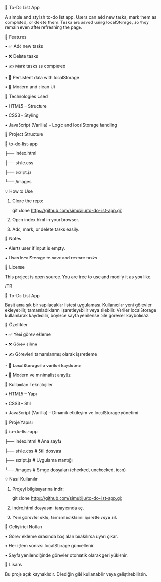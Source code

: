 📝 To-Do List App

A simple and stylish to-do list app. Users can add new tasks, mark them as completed, or delete them. Tasks are saved using localStorage, so they remain even after refreshing the page.

🚀 Features

• ✅ Add new tasks

• ❌ Delete tasks

• ✍️ Mark tasks as completed

• 💾 Persistent data with localStorage

• 🎨 Modern and clean UI


🧠 Technologies Used

• HTML5 – Structure

• CSS3 – Styling

• JavaScript (Vanilla) – Logic and localStorage handling

📂 Project Structure

📁 to-do-list-app

├── index.html

├── style.css

├── script.js

└── /images

💡 How to Use

1. Clone the repo:

   git clone https://github.com/simukiju/to-do-list-app.git

2. Open index.html in your browser.

3. Add, mark, or delete tasks easily.

🧰 Notes

• Alerts user if input is empty.

• Uses localStorage to save and restore tasks.

📄 License

This project is open source. You are free to use and modify it as you like.


/TR

📝 To-Do List App

Basit ama şık bir yapılacaklar listesi uygulaması. Kullanıcılar yeni görevler ekleyebilir, tamamladıklarını işaretleyebilir veya silebilir. Veriler localStorage kullanılarak kaydedilir, böylece sayfa yenilense bile görevler kaybolmaz.

🚀 Özellikler

• ✅ Yeni görev ekleme

• ❌ Görev silme

• ✍️ Görevleri tamamlanmış olarak işaretleme

• 💾 LocalStorage ile verileri kaydetme

• 🎨 Modern ve minimalist arayüz


🧠 Kullanılan Teknolojiler

• HTML5 – Yapı

• CSS3 – Stil

• JavaScript (Vanilla) – Dinamik etkileşim ve localStorage yönetimi

📂 Proje Yapısı

📁 to-do-list-app

├── index.html      # Ana sayfa

├── style.css       # Stil dosyası

├── script.js       # Uygulama mantığı

└── /images         # Simge dosyaları (checked, unchecked, icon)

💡 Nasıl Kullanılır

1. Projeyi bilgisayarına indir:

   git clone https://github.com/simukiju/to-do-list-app.git

2. index.html dosyasını tarayıcında aç.

3. Yeni görevler ekle, tamamladıklarını işaretle veya sil.

🧰 Geliştirici Notları

• Görev ekleme sırasında boş alan bırakılırsa uyarı çıkar.

• Her işlem sonrası localStorage güncellenir.

• Sayfa yenilendiğinde görevler otomatik olarak geri yüklenir.

📄 Lisans

Bu proje açık kaynaklıdır. Dilediğin gibi kullanabilir veya geliştirebilirsin.



